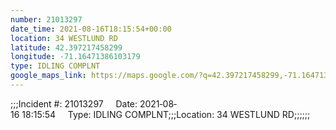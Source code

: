 ```yaml
---
number: 21013297
date_time: 2021-08-16T18:15:54+00:00
location: 34 WESTLUND RD
latitude: 42.397217458299
longitude: -71.16471386103179
type: IDLING COMPLNT
google_maps_link: https://maps.google.com/?q=42.397217458299,-71.16471386103179
---
```


;;;Incident #: 21013297     Date: 2021‐08‐16 18:15:54     Type: IDLING COMPLNT;;;Location: 34 WESTLUND RD;;;;;;
